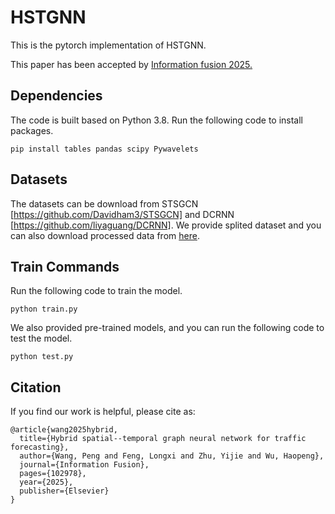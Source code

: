 # HSTGNN
This is the pytorch implementation of HSTGNN. 

This paper has been accepted by [Information fusion 2025.](https://doi.org/10.1016/j.inffus.2025.102978)


## Dependencies
The code is built based on Python 3.8. Run the following code to install packages.

```
pip install tables pandas scipy Pywavelets
```

## Datasets
The datasets can be download from STSGCN [https://github.com/Davidham3/STSGCN] and DCRNN [https://github.com/liyaguang/DCRNN]. We provide splited dataset and you can also download processed data from [here](https://pan.quark.cn/s/5ed91f4d60b5).

## Train Commands
Run the following code to train the model.

```
python train.py
```

We also provided pre-trained models, and you can run the following code to test the model.

```
python test.py
```
## Citation
If you find our work is helpful, please cite as:


```
@article{wang2025hybrid,
  title={Hybrid spatial--temporal graph neural network for traffic forecasting},
  author={Wang, Peng and Feng, Longxi and Zhu, Yijie and Wu, Haopeng},
  journal={Information Fusion},
  pages={102978},
  year={2025},
  publisher={Elsevier}
}
```
